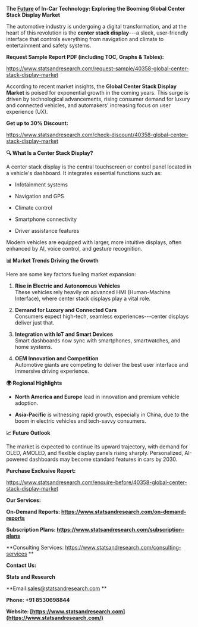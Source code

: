 **The
[Future](https://www.statsandresearch.com/report/40358-global-center-stack-display-market)
of In-Car Technology: Exploring the Booming Global Center Stack Display
Market**

The automotive industry is undergoing a digital transformation, and at
the heart of this revolution is the **center stack display**---a sleek,
user-friendly interface that controls everything from navigation and
climate to entertainment and safety systems.

**Request Sample Report PDF (including TOC, Graphs & Tables):**

<https://www.statsandresearch.com/request-sample/40358-global-center-stack-display-market>

According to recent market insights, the **Global Center Stack Display
Market** is poised for exponential growth in the coming years. This
surge is driven by technological advancements, rising consumer demand
for luxury and connected vehicles, and automakers' increasing focus on
user experience (UX).

**Get up to 30% Discount:**

<https://www.statsandresearch.com/check-discount/40358-global-center-stack-display-market>

**🔍 What Is a Center Stack Display?**

A center stack display is the central touchscreen or control panel
located in a vehicle's dashboard. It integrates essential functions such
as:

-   Infotainment systems

-   Navigation and GPS

-   Climate control

-   Smartphone connectivity

-   Driver assistance features

Modern vehicles are equipped with larger, more intuitive displays, often
enhanced by AI, voice control, and gesture recognition.

**📊 Market Trends Driving the Growth**

Here are some key factors fueling market expansion:

1.  **Rise in Electric and Autonomous Vehicles**\
    These vehicles rely heavily on advanced HMI (Human-Machine
    Interface), where center stack displays play a vital role.

2.  **Demand for Luxury and Connected Cars**\
    Consumers expect high-tech, seamless experiences---center displays
    deliver just that.

3.  **Integration with IoT and Smart Devices**\
    Smart dashboards now sync with smartphones, smartwatches, and home
    systems.

4.  **OEM Innovation and Competition**\
    Automotive giants are competing to deliver the best user interface
    and immersive driving experience.

**🌍 Regional Highlights**

-   **North America and Europe** lead in innovation and premium vehicle
    adoption.

-   **Asia-Pacific** is witnessing rapid growth, especially in China,
    due to the boom in electric vehicles and tech-savvy consumers.

**📈 Future Outlook**

The market is expected to continue its upward trajectory, with demand
for OLED, AMOLED, and flexible display panels rising sharply.
Personalized, AI-powered dashboards may become standard features in cars
by 2030.

**Purchase Exclusive Report:**

<https://www.statsandresearch.com/enquire-before/40358-global-center-stack-display-market>

**Our Services:**

**On-Demand Reports:
<https://www.statsandresearch.com/on-demand-reports>**

**Subscription Plans:
<https://www.statsandresearch.com/subscription-plans>**

**Consulting Services:
<https://www.statsandresearch.com/consulting-services> **

**Contact Us:**

**Stats and Research**

**Email:sales@statsandresearch.com **

**Phone: +91 8530698844**

**Website:
[https://www.statsandresearch.com](https://www.statsandresearch.com/)**
